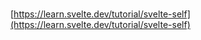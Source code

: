 # <svelte-self />

[https://learn.svelte.dev/tutorial/svelte-self](https://learn.svelte.dev/tutorial/svelte-self)
